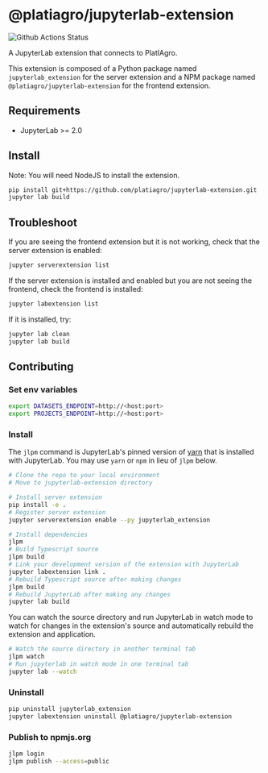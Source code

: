 # @platiagro/jupyterlab-extension

![Github Actions Status](https://github.com/platiagro/jupyterlab-extension/workflows/Build/badge.svg)

A JupyterLab extension that connects to PlatIAgro.


This extension is composed of a Python package named `jupyterlab_extension`
for the server extension and a NPM package named `@platiagro/jupyterlab-extension`
for the frontend extension.


## Requirements

* JupyterLab >= 2.0

## Install

Note: You will need NodeJS to install the extension.

```bash
pip install git+https://github.com/platiagro/jupyterlab-extension.git
jupyter lab build
```

## Troubleshoot

If you are seeing the frontend extension but it is not working, check
that the server extension is enabled:

```bash
jupyter serverextension list
```

If the server extension is installed and enabled but you are not seeing
the frontend, check the frontend is installed:

```bash
jupyter labextension list
```

If it is installed, try:

```bash
jupyter lab clean
jupyter lab build
```

## Contributing

### Set env variables

```bash
export DATASETS_ENDPOINT=http://<host:port>
export PROJECTS_ENDPOINT=http://<host:port>
```

### Install

The `jlpm` command is JupyterLab's pinned version of
[yarn](https://yarnpkg.com/) that is installed with JupyterLab. You may use
`yarn` or `npm` in lieu of `jlpm` below.

```bash
# Clone the repo to your local environment
# Move to jupyterlab-extension directory

# Install server extension
pip install -e .
# Register server extension
jupyter serverextension enable --py jupyterlab_extension

# Install dependencies
jlpm
# Build Typescript source
jlpm build
# Link your development version of the extension with JupyterLab
jupyter labextension link .
# Rebuild Typescript source after making changes
jlpm build
# Rebuild JupyterLab after making any changes
jupyter lab build
```

You can watch the source directory and run JupyterLab in watch mode to watch for changes in the extension's source and automatically rebuild the extension and application.

```bash
# Watch the source directory in another terminal tab
jlpm watch
# Run jupyterlab in watch mode in one terminal tab
jupyter lab --watch
```

### Uninstall

```bash
pip uninstall jupyterlab_extension
jupyter labextension uninstall @platiagro/jupyterlab-extension
```

### Publish to npmjs.org

```bash
jlpm login
jlpm publish --access=public
```
